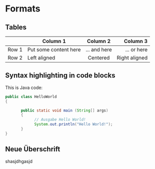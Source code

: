 # Formats

## Tables

|          | Column 1              | Column 2      | Column 3      |
|----------|-----------------------|:-------------:|--------------:|
|Row 1     | Put some content here | ... and here  | ... or here   |
|Row 2     | Left aligned          | Centered      | Right aligned |

## Syntax highlighting in code blocks

This is Java code:

~~~java
public class HelloWorld
{

       public static void main (String[] args)
       {
             // Ausgabe Hello World!
             System.out.println("Hello World!");
       }
}
~~~

## Neue Überschrift

shasjdhgasjd